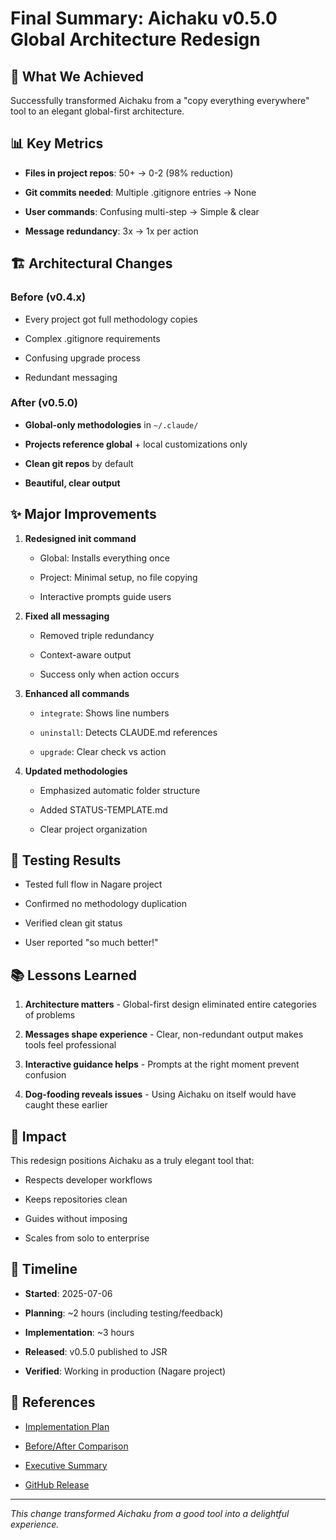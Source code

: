 # Final Summary: Aichaku v0.5.0 Global Architecture Redesign

## 🎯 What We Achieved

Successfully transformed Aichaku from a "copy everything everywhere" tool to an
elegant global-first architecture.

## 📊 Key Metrics

- **Files in project repos**: 50+ → 0-2 (98% reduction)

- **Git commits needed**: Multiple .gitignore entries → None

- **User commands**: Confusing multi-step → Simple & clear

- **Message redundancy**: 3x → 1x per action

## 🏗️ Architectural Changes

### Before (v0.4.x)

- Every project got full methodology copies

- Complex .gitignore requirements

- Confusing upgrade process

- Redundant messaging

### After (v0.5.0)

- **Global-only methodologies** in `~/.claude/`

- **Projects reference global** + local customizations only

- **Clean git repos** by default

- **Beautiful, clear output**

## ✨ Major Improvements

1. **Redesigned init command**

   - Global: Installs everything once

   - Project: Minimal setup, no file copying

   - Interactive prompts guide users

2. **Fixed all messaging**

   - Removed triple redundancy

   - Context-aware output

   - Success only when action occurs

3. **Enhanced all commands**

   - `integrate`: Shows line numbers

   - `uninstall`: Detects CLAUDE.md references

   - `upgrade`: Clear check vs action

4. **Updated methodologies**

   - Emphasized automatic folder structure

   - Added STATUS-TEMPLATE.md

   - Clear project organization

## 🧪 Testing Results

- Tested full flow in Nagare project

- Confirmed no methodology duplication

- Verified clean git status

- User reported "so much better!"

## 📚 Lessons Learned

1. **Architecture matters** - Global-first design eliminated entire categories
   of problems

2. **Messages shape experience** - Clear, non-redundant output makes tools feel
   professional

3. **Interactive guidance helps** - Prompts at the right moment prevent
   confusion

4. **Dog-fooding reveals issues** - Using Aichaku on itself would have caught
   these earlier

## 🚀 Impact

This redesign positions Aichaku as a truly elegant tool that:

- Respects developer workflows

- Keeps repositories clean

- Guides without imposing

- Scales from solo to enterprise

## 📅 Timeline

- **Started**: 2025-07-06

- **Planning**: ~2 hours (including testing/feedback)

- **Implementation**: ~3 hours

- **Released**: v0.5.0 published to JSR

- **Verified**: Working in production (Nagare project)

## 🔗 References

- [Implementation Plan](implementation-plan-v0.5.0.md)

- [Before/After Comparison](before-after-comparison.md)

- [Executive Summary](v0.5.0-executive-summary.md)

- [GitHub Release](https://github.com/RickCogley/aichaku/releases/tag/v0.5.0)

---

_This change transformed Aichaku from a good tool into a delightful experience._
